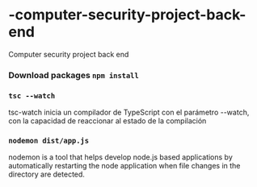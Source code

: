# -computer-security-project-back-end
Computer security project back end

### Download packages `npm install`

### `tsc --watch`
tsc-watch inicia un compilador de TypeScript con el parámetro --watch, con la capacidad de reaccionar al estado de la compilación

### `nodemon dist/app.js`
nodemon is a tool that helps develop node.js based applications by automatically restarting the node application when file changes in the directory are detected.

